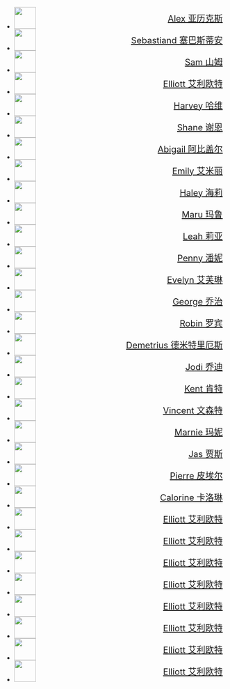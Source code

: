 <style>
  .avatar {
      display: flex;
      align-items: center; /* 垂直居中 */
      justify-content: space-between; /* 水平居中 */
      font-size: 20px;
  }
</style>
<div class="grid cards" markdown>

- <a href='Alex' class='avatar'><img src="https://cdn.jsdelivr.net/gh/Pi3-l22/Stardew_Valley_Image/avatar/Alex.png" width=50>Alex 亚历克斯</a>
- <a href='Sebastian' class='avatar'><img src="https://cdn.jsdelivr.net/gh/Pi3-l22/Stardew_Valley_Image/avatar/Sebastian.png" width=50>Sebastiand 塞巴斯蒂安</a>
- <a href='Sam' class='avatar'><img src="https://cdn.jsdelivr.net/gh/Pi3-l22/Stardew_Valley_Image/avatar/Sam.png" width=50>Sam 山姆</a>
- <a href='Elliott' class='avatar'><img src="https://cdn.jsdelivr.net/gh/Pi3-l22/Stardew_Valley_Image/avatar/Elliott.png" width=50>Elliott 艾利欧特</a>
- <a href='Elliott' class='avatar'><img src="https://cdn.jsdelivr.net/gh/Pi3-l22/Stardew_Valley_Image/avatar/Harvey.png" width=50>Harvey 哈维</a>
- <a href='Shane' class='avatar'><img src="https://cdn.jsdelivr.net/gh/Pi3-l22/Stardew_Valley_Image/avatar/Shane.png" width=50>Shane 谢恩</a>
- <a href='Abigail' class='avatar'><img src="https://cdn.jsdelivr.net/gh/Pi3-l22/Stardew_Valley_Image/avatar/Abigail.png" width=50>Abigail 阿比盖尔</a>
- <a href='Emily' class='avatar'><img src="https://cdn.jsdelivr.net/gh/Pi3-l22/Stardew_Valley_Image/avatar/Emily.png" width=50>Emily 艾米丽</a>
- <a href='Haley' class='avatar'><img src="https://cdn.jsdelivr.net/gh/Pi3-l22/Stardew_Valley_Image/avatar/Haley.png" width=50>Haley 海莉</a>
- <a href='Maru' class='avatar'><img src="https://cdn.jsdelivr.net/gh/Pi3-l22/Stardew_Valley_Image/avatar/Maru.png" width=50>Maru 玛鲁</a>
- <a href='Leah' class='avatar'><img src="https://cdn.jsdelivr.net/gh/Pi3-l22/Stardew_Valley_Image/avatar/Leah.png" width=50>Leah 莉亚</a>
- <a href='Penny' class='avatar'><img src="https://cdn.jsdelivr.net/gh/Pi3-l22/Stardew_Valley_Image/avatar/Penny.png" width=50>Penny 潘妮</a>
- <a href='Evelyn' class='avatar'><img src="https://cdn.jsdelivr.net/gh/Pi3-l22/Stardew_Valley_Image/avatar/Evelyn.png" width=50>Evelyn 艾芙琳</a>
- <a href='George' class='avatar'><img src="https://cdn.jsdelivr.net/gh/Pi3-l22/Stardew_Valley_Image/avatar/George.png" width=50>George 乔治</a>
- <a href='Robin' class='avatar'><img src="https://cdn.jsdelivr.net/gh/Pi3-l22/Stardew_Valley_Image/avatar/Robin.png" width=50>Robin 罗宾</a>
- <a href='Demetrius' class='avatar'><img src="https://cdn.jsdelivr.net/gh/Pi3-l22/Stardew_Valley_Image/avatar/Demetrius.png" width=50>Demetrius 德米特里厄斯</a>
- <a href='Jodi' class='avatar'><img src="https://cdn.jsdelivr.net/gh/Pi3-l22/Stardew_Valley_Image/avatar/Jodi.png" width=50>Jodi 乔迪</a>
- <a href='Kent' class='avatar'><img src="https://cdn.jsdelivr.net/gh/Pi3-l22/Stardew_Valley_Image/avatar/Kent.png" width=50>Kent 肯特</a>
- <a href='Vincent' class='avatar'><img src="https://cdn.jsdelivr.net/gh/Pi3-l22/Stardew_Valley_Image/avatar/Vincent.png" width=50>Vincent 文森特</a>
- <a href='Marnie' class='avatar'><img src="https://cdn.jsdelivr.net/gh/Pi3-l22/Stardew_Valley_Image/avatar/Marnie.png" width=50>Marnie 玛妮</a>
- <a href='Jas' class='avatar'><img src="https://cdn.jsdelivr.net/gh/Pi3-l22/Stardew_Valley_Image/avatar/Jas.png" width=50>Jas 贾斯</a>
- <a href='Pierre' class='avatar'><img src="https://cdn.jsdelivr.net/gh/Pi3-l22/Stardew_Valley_Image/avatar/Pierre.png" width=50>Pierre 皮埃尔</a>
- <a href='Calorine' class='avatar'><img src="https://cdn.jsdelivr.net/gh/Pi3-l22/Stardew_Valley_Image/avatar/Calorine.png" width=50>Calorine 卡洛琳</a>
- <a href='Elliott' class='avatar'><img src="https://cdn.jsdelivr.net/gh/Pi3-l22/Stardew_Valley_Image/avatar/Elliott.png" width=50>Elliott 艾利欧特</a>
- <a href='Elliott' class='avatar'><img src="https://cdn.jsdelivr.net/gh/Pi3-l22/Stardew_Valley_Image/avatar/Elliott.png" width=50>Elliott 艾利欧特</a>
- <a href='Elliott' class='avatar'><img src="https://cdn.jsdelivr.net/gh/Pi3-l22/Stardew_Valley_Image/avatar/Elliott.png" width=50>Elliott 艾利欧特</a>
- <a href='Elliott' class='avatar'><img src="https://cdn.jsdelivr.net/gh/Pi3-l22/Stardew_Valley_Image/avatar/Elliott.png" width=50>Elliott 艾利欧特</a>
- <a href='Elliott' class='avatar'><img src="https://cdn.jsdelivr.net/gh/Pi3-l22/Stardew_Valley_Image/avatar/Elliott.png" width=50>Elliott 艾利欧特</a>
- <a href='Elliott' class='avatar'><img src="https://cdn.jsdelivr.net/gh/Pi3-l22/Stardew_Valley_Image/avatar/Elliott.png" width=50>Elliott 艾利欧特</a>
- <a href='Elliott' class='avatar'><img src="https://cdn.jsdelivr.net/gh/Pi3-l22/Stardew_Valley_Image/avatar/Elliott.png" width=50>Elliott 艾利欧特</a>
- <a href='Elliott' class='avatar'><img src="https://cdn.jsdelivr.net/gh/Pi3-l22/Stardew_Valley_Image/avatar/Elliott.png" width=50>Elliott 艾利欧特</a>

</div>